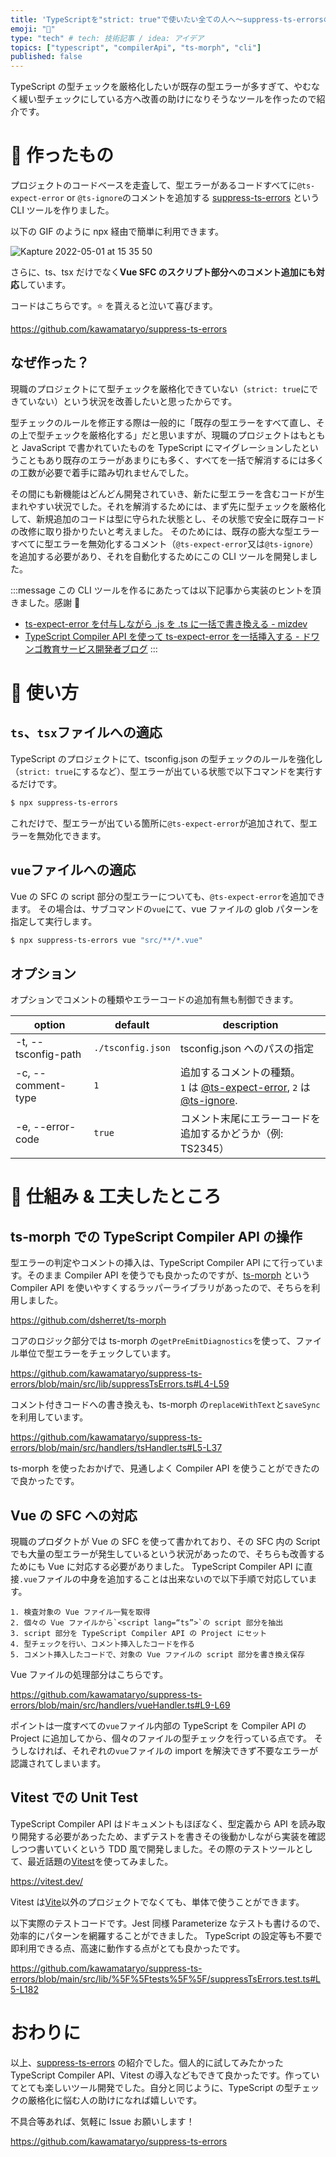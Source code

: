 ```yaml
---
title: 'TypeScriptを"strict: true"で使いたい全ての人へ〜suppress-ts-errorsの紹介'
emoji: "🚨"
type: "tech" # tech: 技術記事 / idea: アイデア
topics: ["typescript", "compilerApi", "ts-morph", "cli"]
published: false
---
```


TypeScript の型チェックを厳格化したいが既存の型エラーが多すぎて、やむなく緩い型チェックにしている方へ改善の助けになりそうなツールを作ったので紹介です。

# 🔧 作ったもの

プロジェクトのコードベースを走査して、型エラーがあるコードすべてに`@ts-expect-error` or `@ts-ignore`のコメントを追加する [suppress-ts-errors](https://github.com/kawamataryo/suppress-ts-errors) という CLI ツールを作りました。

以下の GIF のように npx 経由で簡単に利用できます。

![Kapture 2022-05-01 at 15 35 50](https://user-images.githubusercontent.com/11070996/166135217-82e23b1e-7c9f-40c3-88ad-985b021b842a.gif)

さらに、ts、tsx だけでなく**Vue SFC のスクリプト部分へのコメント追加にも対応**しています。

コードはこちらです。⭐ を貰えると泣いて喜びます。

https://github.com/kawamataryo/suppress-ts-errors

## なぜ作った？

現職のプロジェクトにて型チェックを厳格化できていない（`strict: true`にできていない）という状況を改善したいと思ったからです。

型チェックのルールを修正する際は一般的に「既存の型エラーをすべて直し、その上で型チェックを厳格化する」だと思いますが、現職のプロジェクトはもともと JavaScript で書かれていたものを TypeScript にマイグレーションしたということもあり既存のエラーがあまりにも多く、すべてを一括で解消するには多くの工数が必要で着手に踏み切れませんでした。

その間にも新機能はどんどん開発されていき、新たに型エラーを含むコードが生まれやすい状況でした。それを解消するためには、まず先に型チェックを厳格化して、新規追加のコードは型に守られた状態とし、その状態で安全に既存コードの改修に取り掛かりたいと考えました。
そのためには、既存の膨大な型エラーすべてに型エラーを無効化するコメント（`@ts-expect-error`又は`@ts-ignore`）を追加する必要があり、それを自動化するためにこの CLI ツールを開発しました。

:::message
この CLI ツールを作るにあたっては以下記事から実装のヒントを頂きました。感謝 🙏

- [ts-expect-error を付与しながら .js を .ts に一括で書き換える - mizdev](https://mizchi.dev/202006232052-rewrite-to-ts-with-expect-error)
- [TypeScript Compiler API を使って ts-expect-error を一括挿入する - ドワンゴ教育サービス開発者ブログ](https://blog.nnn.dev/entry/2022/03/10/110000)
  :::

# 🚀 使い方

## `ts`、`tsx`ファイルへの適応

TypeScript のプロジェクトにて、tsconfig.json の型チェックのルールを強化し（`strict: true`にするなど）、型エラーが出ている状態で以下コマンドを実行するだけです。

```bash
$ npx suppress-ts-errors
```

これだけで、型エラーが出ている箇所に`@ts-expect-error`が追加されて、型エラーを無効化できます。

## `vue`ファイルへの適応

Vue の SFC の script 部分の型エラーについても、`@ts-expect-error`を追加できます。
その場合は、サブコマンドの`vue`にて、vue ファイルの glob パターンを指定して実行します。

```bash
$ npx suppress-ts-errors vue "src/**/*.vue"
```

## オプション

オプションでコメントの種類やエラーコードの追加有無も制御できます。

| option              | default           | description                                                                                                                                                                                                                                                                                                                   |
| ------------------- | ----------------- | ----------------------------------------------------------------------------------------------------------------------------------------------------------------------------------------------------------------------------------------------------------------------------------------------------------------------------- |
| -t, --tsconfig-path | `./tsconfig.json` | tsconfig.json へのパスの指定                                                                                                                                                                                                                                                                                                  |
| -c, --comment-type  | `1`               | 追加するコメントの種類。 <br> `1` は [@ts-expect-error](https://www.typescriptlang.org/docs/handbook/release-notes/typescript-3-9.html#-ts-expect-error-comments), `2` は [@ts-ignore](https://www.typescriptlang.org/docs/handbook/release-notes/typescript-2-6.html#suppress-errors-in-ts-files-using--ts-ignore-comments). |
| -e, --error-code    | `true`            | コメント末尾にエラーコードを追加するかどうか（例: TS2345）                                                                                                                                                                                                                                                                    |

# 🦾 仕組み & 工夫したところ

## ts-morph での TypeScript Compiler API の操作

型エラーの判定やコメントの挿入は、TypeScript Compiler API にて行っています。そのまま Compiler API を使うでも良かったのですが、[ts-morph](https://github.com/dsherret/ts-morph) という Compiler API を使いやすくするラッパーライブラリがあったので、そちらを利用しました。

https://github.com/dsherret/ts-morph

コアのロジック部分では ts-morph の`getPreEmitDiagnostics`を使って、ファイル単位で型エラーをチェックしています。

https://github.com/kawamataryo/suppress-ts-errors/blob/main/src/lib/suppressTsErrors.ts#L4-L59

コメント付きコードへの書き換えも、ts-morph の`replaceWithText`と`saveSync`を利用しています。

https://github.com/kawamataryo/suppress-ts-errors/blob/main/src/handlers/tsHandler.ts#L5-L37

ts-morph を使ったおかげで、見通しよく Compiler API を使うことができたので良かったです。

## Vue の SFC への対応

現職のプロダクトが Vue の SFC を使って書かれており、その SFC 内の Script でも大量の型エラーが発生しているという状況があったので、そちらも改善するためにも Vue に対応する必要がありました。
TypeScript Compiler API に直接`.vue`ファイルの中身を追加することは出来ないので以下手順で対応しています。

```
1. 検査対象の Vue ファイル一覧を取得
2. 個々の Vue ファイルから`<script lang=“ts”>`の script 部分を抽出
3. script 部分を TypeScript Compiler API の Project にセット
4. 型チェックを行い、コメント挿入したコードを作る
5. コメント挿入したコードで、対象の Vue ファイルの script 部分を書き換え保存
```

Vue ファイルの処理部分はこちらです。

https://github.com/kawamataryo/suppress-ts-errors/blob/main/src/handlers/vueHandler.ts#L9-L69

ポイントは一度すべての`vue`ファイル内部の TypeScript を Compiler API の Project に追加してから、個々のファイルの型チェックを行っている点です。
そうしなければ、それぞれの`vue`ファイルの import を解決できず不要なエラーが認識されてしまいます。

## Vitest での Unit Test

TypeScript Compiler API はドキュメントもほぼなく、型定義から API を読み取り開発する必要があったため、まずテストを書きその後動かしながら実装を確認しつつ書いていくという TDD 風で開発しました。その際のテストツールとして、最近話題の[Vitest](https://vitest.dev/)を使ってみました。

https://vitest.dev/

Vitest は[Vite](https://ja.vitejs.dev/)以外のプロジェクトでなくても、単体で使うことができます。

以下実際のテストコードです。Jest 同様 Parameterize なテストも書けるので、効率的にパターンを網羅することができました。
TypeScript の設定等も不要で即利用できる点、高速に動作する点がとても良かったです。

https://github.com/kawamataryo/suppress-ts-errors/blob/main/src/lib/%5F%5Ftests%5F%5F/suppressTsErrors.test.ts#L5-L182

# おわりに

以上、[suppress-ts-errors](https://github.com/kawamataryo/suppress-ts-errors) の紹介でした。個人的に試してみたかった TypeScript Compiler API、Vitest の導入などもできて良かったです。作っていてとても楽しいツール開発でした。自分と同じように、TypeScript の型チェックの厳格化に悩む人の助けになれば嬉しいです。

不具合等あれば、気軽に Issue お願いします！

https://github.com/kawamataryo/suppress-ts-errors
